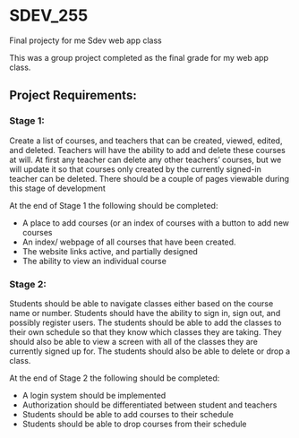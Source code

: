 # SDEV_255
Final projecty for me Sdev web app class

This was a group project completed as the final grade for my web app class.

## Project Requirements:

### Stage 1: 
Create a list of courses, and teachers that can be created, viewed, edited, and deleted. Teachers will have the ability to add and delete these courses at will. At first any teacher can delete any other teachers’ courses, but we will update it so that courses only created by the currently signed-in teacher can be deleted. There should be a couple of pages viewable during this stage of development

At the end of Stage 1 the following should be completed:

-   A place to add courses (or an index of courses with a button to add new courses
-   An index/ webpage of all courses that have been created.
-   The website links active, and partially designed
-   The ability to view an individual course

### Stage 2:
Students should be able to navigate classes either based on the course name or number. Students should have the ability to sign in, sign out, and possibly register users. The students should be able to add the classes to their own schedule so that they know which classes they are taking. They should also be able to view a screen with all of the classes they are currently signed up for. The students should also be able to delete or drop a class. 

At the end of Stage 2 the following should be completed:

-   A login system should be implemented
-   Authorization should be differentiated between student and teachers
-   Students should be able to add courses to their schedule
-   Students should be able to drop courses from their schedule

